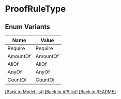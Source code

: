 # ProofRuleType

## Enum Variants

| Name | Value |
|---- | -----|
| Require | Require |
| AmountOf | AmountOf |
| AllOf | AllOf |
| AnyOf | AnyOf |
| CountOf | CountOf |


[[Back to Model list]](../README.md#documentation-for-models) [[Back to API list]](../README.md#documentation-for-api-endpoints) [[Back to README]](../README.md)


